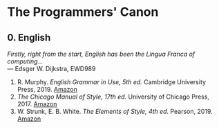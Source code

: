 # The Programmers' Canon

## 0. English

*Firstly, right from the start, English has been the Lingua Franca of computing...*<br>
&mdash; Edsger W. Dijkstra, EWD989

1.  R. Murphy.
    *English Grammar in Use, 5th ed.*
    Cambridge University Press, 2019.
    [Amazon](https://www.amazon.com/gp/product/1108457657/)
1.  *The Chicago Manual of Style, 17th ed.*
    University of Chicago Press, 2017.
    [Amazon](https://www.amazon.com/Chicago-Manual-Style-17th/dp/022628705X/)
1.  W. Strunk, E. B. White.
    *The Elements of Style, 4th ed.*
    Pearson, 2019.
    [Amazon](https://www.amazon.com/Elements-Style-Fourth-William-Strunk/dp/020530902X/)
